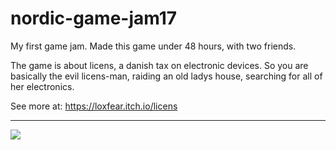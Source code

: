 # nordic-game-jam17
My first game jam. Made this game under 48 hours, with two friends.

The game is about licens, a danish tax on electronic devices. So you are basically the evil licens-man,
raiding an old ladys house, searching for all of her electronics.

See more at:
https://loxfear.itch.io/licens
<hr>
<img src="http://gyldenbrand.dk/github/gamejam17/1.png">
